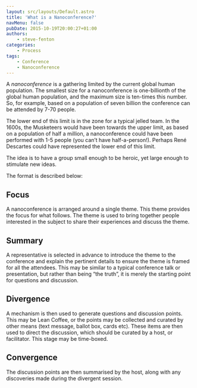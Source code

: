 ```yaml
---
layout: src/layouts/Default.astro
title: 'What is a Nanoconference?'
navMenu: false
pubDate: 2015-10-19T20:00:27+01:00
authors:
    - steve-fenton
categories:
    - Process
tags:
    - Conference
    - Nanoconference
---
```


A *nanoconference* is a gathering limited by the current global human population. The smallest size for a nanoconference is one-billionth of the global human population, and the maximum size is ten-times this number. So, for example, based on a population of seven billion the conference can be attended by 7-70 people.

The lower end of this limit is in the zone for a typical jelled team. In the 1600s, the Musketeers would have been towards the upper limit, as based on a population of half a million, a nanoconference could have been performed with 1-5 people (you can’t have half-a-person!). Perhaps René Descartes could have represented the lower end of this limit.

The idea is to have a group small enough to be heroic, yet large enough to stimulate new ideas.

The format is described below:

## Focus

A nanoconference is arranged around a single theme. This theme provides the focus for what follows. The theme is used to bring together people interested in the subject to share their experiences and discuss the theme.

## Summary

A representative is selected in advance to introduce the theme to the conference and explain the pertinent details to ensure the theme is framed for all the attendees. This may be similar to a typical conference talk or presentation, but rather than being “the truth”, it is merely the starting point for questions and discussion.

## Divergence

A mechanism is then used to generate questions and discussion points. This may be Lean Coffee, or the points may be collected and curated by other means (text message, ballot box, cards etc). These items are then used to direct the discussion, which should be curated by a host, or facilitator. This stage may be time-boxed.

## Convergence

The discussion points are then summarised by the host, along with any discoveries made during the divergent session.